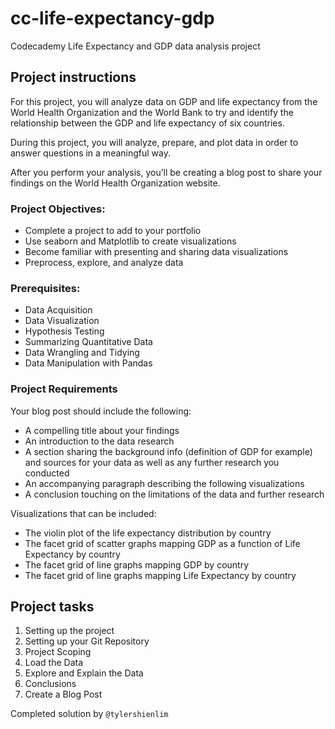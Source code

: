 # cc-life-expectancy-gdp
 Codecademy Life Expectancy and GDP data analysis project

## Project instructions

For this project, you will analyze data on GDP and life expectancy from the World Health Organization and the World Bank to try and identify the relationship between the GDP and life expectancy of six countries.

During this project, you will analyze, prepare, and plot data in order to answer questions in a meaningful way.

After you perform your analysis, you’ll be creating a blog post to share your findings on the World Health Organization website.

### Project Objectives:
- Complete a project to add to your portfolio
- Use seaborn and Matplotlib to create visualizations
- Become familiar with presenting and sharing data visualizations
- Preprocess, explore, and analyze data

### Prerequisites:
- Data Acquisition
- Data Visualization
- Hypothesis Testing
- Summarizing Quantitative Data
- Data Wrangling and Tidying
- Data Manipulation with Pandas

### Project Requirements
Your blog post should include the following:
- A compelling title about your findings
- An introduction to the data research
- A section sharing the background info (definition of GDP for example) and sources for your data as well as any further research you conducted
- An accompanying paragraph describing the following visualizations
- A conclusion touching on the limitations of the data and further research

Visualizations that can be included:
- The violin plot of the life expectancy distribution by country
- The facet grid of scatter graphs mapping GDP as a function of Life Expectancy by country
- The facet grid of line graphs mapping GDP by country
- The facet grid of line graphs mapping Life Expectancy by country

## Project tasks
1. Setting up the project
2. Setting up your Git Repository
3. Project Scoping
4. Load the Data
5. Explore and Explain the Data
6. Conclusions
7. Create a Blog Post

Completed solution by `@tylershienlim`